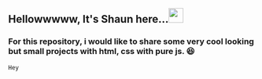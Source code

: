 ## Hellowwwww, It's Shaun here...<img src="https://raw.githubusercontent.com/MartinHeinz/MartinHeinz/master/wave.gif" width="30px">
### For this repository, i would like to share some very cool looking but small projects with html, css with pure js. :satisfied:


```
Hey
```